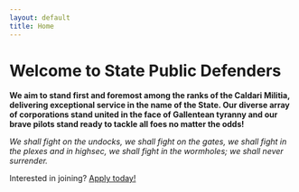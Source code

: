 ```yaml
---
layout: default
title: Home
---
```


# Welcome to State Public Defenders
**We aim to stand first and foremost among the ranks of the Caldari Militia, delivering exceptional service in the name of the State. Our diverse array of corporations stand united in the face of Gallentean tyranny and our brave pilots stand ready to tackle all foes no matter the odds!**

*We shall fight on the undocks, we shall fight on the gates, we shall fight in the plexes and in highsec, we shall fight in the wormholes; we shall never surrender.*

Interested in joining? [Apply today!](https://forms.gle/mUWP8YYc7SagVXwb9)
